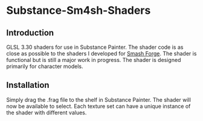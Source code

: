 # Substance-Sm4sh-Shaders
## Introduction
GLSL 3.30 shaders for use in Substance Painter. The shader code is as close as
possible to the shaders I developed for [Smash
Forge](https://github.com/jam1garner/Smash-Forge). The shader is functional but
is still a major work in progress. The shader is designed primarily for
character models.

## Installation
Simply drag the .frag file to the shelf in Substance Painter. The shader will
now be available to select. Each texture set can have a unique instance of the
shader with different values.

